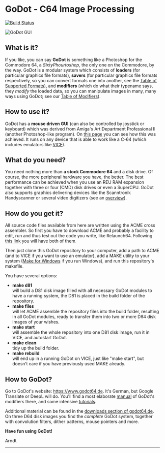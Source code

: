 # GoDot - C64 Image Processing

[![Build Status](https://travis-ci.org/godot64/GoDot.svg?branch=master)](https://travis-ci.org/godot64/GoDot)

![GoDot GUI](https://www.godot64.de/german/pictures/godot2017.gif "GoDot Main Screen")

## What is it?

If you like, you can say **GoDot** is something like a Photoshop for the Commodore 64, a *SixtyPhourtoshop*, the only one on the Commodore, by the way. GoDot is a modular system which consists of **loaders** (for particular graphics file formats), **savers** (for particular graphics file formats respectively, so you can convert formats one into another, see the [Table of Supported Formats][Conversions Table]), and **modifiers** (which do what their typename says, they *modify* the loaded data, so you can manipulate images in many, many ways using GoDot; see our [Table of Modifiers][Modifiers]).

## How to use it?

GoDot has a **mouse driven GUI** (can also be controlled by joystick or keyboard) which was derived from Amiga's Art Department Professional II (another Photoshop-like program). On [this page][Character Set] you can see how this was achieved. It runs on any device that is able to work like a C-64 (which includes emulators like [VICE][Emulator]).

## What do you need?

You need nothing more than **a stock Commodore 64** and a disk drive. Of course, the more peripheral hardware you have, the better. The best performance can be achieved when you use an REU RAM expansion together with three or four (CMD) disk drives or even a SuperCPU. GoDot also supports graphics delivering devices like the Scanntronik Handyscanner or several video digitizers (see an [overview][Graphics Hardware]).

## How do you get it?

All source code files available from here are written using the ACME cross assembler. So first you have to download ACME and probably a facility to edit, run and thus test out the code you write, like Relaunch64. Following [this link][ACME] you will have both of them.

Then just clone this GoDot repository to your computer, add a path to ACME (and to VICE if you want to use an emulator), add a MAKE utility to your system ([Make for Windows][Make Link] if you run Windows), and run this repository's makefile.

You have several options:
- **make d81**<br>
  will build a D81 disk image filled with all necessary GoDot modules to have a running system, the D81 is placed in the build folder of the repository.
- **make files**<br>
  will let ACME assemble the repository files into the build folder, resulting in all GoDot modules, ready to transfer them into two or more D64 disk images of your wishes.
- **make start**<br>
  will assemble the whole repository into one D81 disk image, run it in VICE, and autostart GoDot.
- **make clean**<br>
  tidy up the build folder.
- **make rebuild**<br>
  will end up in a running GoDot on VICE, just like "make start", but doesn't care if you have previously used MAKE already.

## How to GoDot?

Go to GoDot's website: https://www.godot64.de. It's German, but Google Translate or DeepL will do. You'll find a most elaborate [manual][Manual] of GoDot's modifiers there, and some intensive [tutorials][Tutorials].

Additional material can be found in the [downloads section of godot64.de][Downloads]. On three D64 disk images you find the *complete* GoDot system, together with convolution filters, dither patterns, mouse pointers and more.

**Have fun using GoDot!**

Arndt

---
[Conversions Table]: https://www.godot64.de/german/formats.htm "GoDot's list of supported file formats"
[Modifiers]: https://www.godot64.de/german/m_allg.htm "GoDot's Standard Modifiers (there are also a number of more specific modifiers)"
[Character Set]: https://www.godot64.de/german/godset.htm "GoDot's origins"
[Graphics Hardware]: https://www.godot64.de/german/l_bdata.htm "Graphics Hardware Overview"
[Emulator]: http://vice-emu.sourceforge.net/ "VICE - the Versatile Commodore Emulator"
[ACME]: http://www.emu64-projekt.de/acme/ "Download of ACME und Relaunch64"
[Make Link]: http://gnuwin32.sourceforge.net/packages/make.htm "GNU Make for Windows"
[Manual]: https://www.godot64.de/german/index.htm "GoDot Manual: How to GoDot"
[Tutorials]: https://www.godot64.de/german/tutorials.htm "GoDot Tutorials"
[Downloads]: https://www.godot64.de/german/downloads.htm "GoDot's download section"
